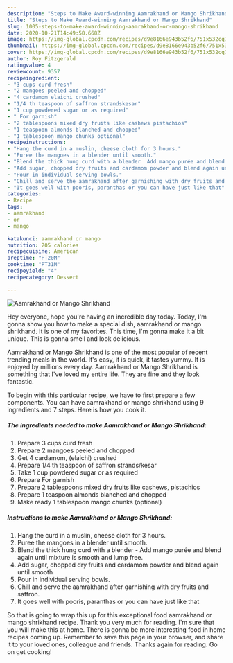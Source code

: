 ```yaml
---
description: "Steps to Make Award-winning Aamrakhand or Mango Shrikhand"
title: "Steps to Make Award-winning Aamrakhand or Mango Shrikhand"
slug: 1005-steps-to-make-award-winning-aamrakhand-or-mango-shrikhand
date: 2020-10-21T14:49:58.668Z
image: https://img-global.cpcdn.com/recipes/d9e8166e943b52f6/751x532cq70/aamrakhand-or-mango-shrikhand-recipe-main-photo.jpg
thumbnail: https://img-global.cpcdn.com/recipes/d9e8166e943b52f6/751x532cq70/aamrakhand-or-mango-shrikhand-recipe-main-photo.jpg
cover: https://img-global.cpcdn.com/recipes/d9e8166e943b52f6/751x532cq70/aamrakhand-or-mango-shrikhand-recipe-main-photo.jpg
author: Roy Fitzgerald
ratingvalue: 4
reviewcount: 9357
recipeingredient:
- "3 cups curd fresh"
- "2 mangoes peeled and chopped"
- "4 cardamom elaichi crushed"
- "1/4 th teaspoon of saffron strandskesar"
- "1 cup powdered sugar or as required"
- " For garnish"
- "2 tablespoons mixed dry fruits like cashews pistachios"
- "1 teaspoon almonds blanched and chopped"
- "1 tablespoon mango chunks optional"
recipeinstructions:
- "Hang the curd in a muslin, cheese cloth for 3 hours."
- "Puree the mangoes in a blender until smooth."
- "Blend the thick hung curd with a blender  Add mango purée and blend again until mixture is smooth and lump free."
- "Add sugar, chopped dry fruits and cardamom powder and blend again until smooth"
- "Pour in individual serving bowls."
- "Chill and serve the aamrakhand after garnishing with dry fruits and saffron."
- "It goes well with pooris, paranthas or you can have just like that"
categories:
- Recipe
tags:
- aamrakhand
- or
- mango

katakunci: aamrakhand or mango 
nutrition: 205 calories
recipecuisine: American
preptime: "PT20M"
cooktime: "PT31M"
recipeyield: "4"
recipecategory: Dessert

---
```



![Aamrakhand or Mango Shrikhand](https://img-global.cpcdn.com/recipes/d9e8166e943b52f6/751x532cq70/aamrakhand-or-mango-shrikhand-recipe-main-photo.jpg)

Hey everyone, hope you're having an incredible day today. Today, I'm gonna show you how to make a special dish, aamrakhand or mango shrikhand. It is one of my favorites. This time, I'm gonna make it a bit unique. This is gonna smell and look delicious.



Aamrakhand or Mango Shrikhand is one of the most popular of recent trending meals in the world. It's easy, it is quick, it tastes yummy. It is enjoyed by millions every day. Aamrakhand or Mango Shrikhand is something that I've loved my entire life. They are fine and they look fantastic.


To begin with this particular recipe, we have to first prepare a few components. You can have aamrakhand or mango shrikhand using 9 ingredients and 7 steps. Here is how you cook it.

<!--inarticleads1-->

##### The ingredients needed to make Aamrakhand or Mango Shrikhand:

1. Prepare 3 cups curd fresh
1. Prepare 2 mangoes peeled and chopped
1. Get 4 cardamom, (elaichi) crushed
1. Prepare 1/4 th teaspoon of saffron strands/kesar
1. Take 1 cup powdered sugar or as required
1. Prepare  For garnish
1. Prepare 2 tablespoons mixed dry fruits like cashews, pistachios
1. Prepare 1 teaspoon almonds blanched and chopped
1. Make ready 1 tablespoon mango chunks (optional)




<!--inarticleads2-->

##### Instructions to make Aamrakhand or Mango Shrikhand:

1. Hang the curd in a muslin, cheese cloth for 3 hours.
1. Puree the mangoes in a blender until smooth.
1. Blend the thick hung curd with a blender  - Add mango purée and blend again until mixture is smooth and lump free.
1. Add sugar, chopped dry fruits and cardamom powder and blend again until smooth
1. Pour in individual serving bowls.
1. Chill and serve the aamrakhand after garnishing with dry fruits and saffron.
1. It goes well with pooris, paranthas or you can have just like that




So that is going to wrap this up for this exceptional food aamrakhand or mango shrikhand recipe. Thank you very much for reading. I'm sure that you will make this at home. There is gonna be more interesting food in home recipes coming up. Remember to save this page in your browser, and share it to your loved ones, colleague and friends. Thanks again for reading. Go on get cooking!
